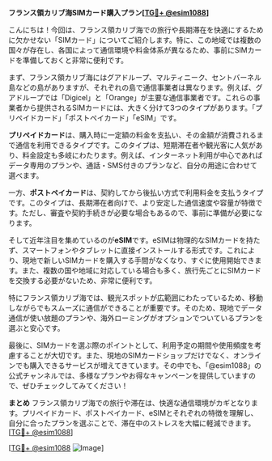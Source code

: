 **フランス領カリブ海SIMカード購入プラン[[TG💪+ @esim1088](https://t.me/s/esim1088)]**

こんにちは！今回は、フランス領カリブ海での旅行や長期滞在を快適にするために欠かせない「SIMカード」についてご紹介します。特に、この地域では複数の国々が存在し、各国によって通信環境や料金体系が異なるため、事前にSIMカードを準備しておくと非常に便利です。

まず、フランス領カリブ海にはグアドループ、マルティニーク、セントバーネル島などの島がありますが、それぞれの島で通信事業者は異なります。例えば、グアドループでは「Digicel」と「Orange」が主要な通信事業者です。これらの事業者から提供されるSIMカードには、大きく分けて3つのタイプがあります。「プリペイドカード」「ポストペイカード」「eSIM」です。

**プリペイドカード**は、購入時に一定額の料金を支払い、その金額が消費されるまで通信を利用できるタイプです。このタイプは、短期滞在者や観光客に人気があり、料金設定も多岐にわたります。例えば、インターネット利用が中心であればデータ専用のプランや、通話・SMS付きのプランなど、自分の用途に合わせて選べます。

一方、**ポストペイカード**は、契約してから後払い方式で利用料金を支払うタイプです。このタイプは、長期滞在者向けで、より安定した通信速度や容量が特徴です。ただし、審査や契約手続きが必要な場合もあるので、事前に準備が必要になります。

そして近年注目を集めているのが**eSIM**です。eSIMは物理的なSIMカードを持たず、スマートフォンやタブレットに直接インストールする形式です。これにより、現地で新しいSIMカードを購入する手間がなくなり、すぐに使用開始できます。また、複数の国や地域に対応している場合も多く、旅行先ごとにSIMカードを交換する必要がないため、非常に便利です。

特にフランス領カリブ海では、観光スポットが広範囲にわたっているため、移動しながらでもスムーズに通信ができることが重要です。そのため、現地でデータ通信が使い放題のプランや、海外ローミングがオプションでついているプランを選ぶと安心です。

最後に、SIMカードを選ぶ際のポイントとして、利用予定の期間や使用頻度を考慮することが大切です。また、現地のSIMカードショップだけでなく、オンラインでも購入できるサービスが増えてきています。その中でも、「@esim1088」の公式チャンネルでは、多様なプランやお得なキャンペーンを提供していますので、ぜひチェックしてみてください！

**まとめ**
フランス領カリブ海での旅行や滞在は、快適な通信環境がカギとなります。プリペイドカード、ポストペイカード、eSIMとそれぞれの特徴を理解し、自分に合ったプランを選ぶことで、滞在中のストレスを大幅に軽減できます。[[TG💪+ @esim1088](https://t.me/s/esim1088)]

[[TG💪+ @esim1088](https://t.me/s/esim1088) ![Image](https://i.postimg.cc/Y0z9fWf4/image.png)]